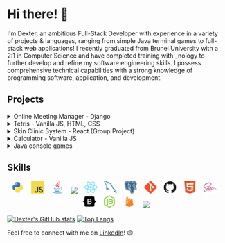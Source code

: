 # Hi there! 👋

I'm Dexter, an ambitious Full-Stack Developer with experience in a variety of projects & languages, ranging from simple Java terminal games to full-stack web applications! I recently graduated from Brunel University with a 2:1 in Computer Science and have completed training with _nology to further develop and refine my software engineering skills. I possess comprehensive technical capabilities with a strong knowledge of programming software, application, and development. 

## Projects

<details>
  <summary>Online Meeting Manager - Django</summary>   
  <br>
  This was a full-stack web application built using Python/Django for the backend, Node.js for the frontend, and React (class based components) & Material UI for the UI. It was designed to help users organise and manage their online meetings. I utilised the Zoom API, Google Calendar API, and a REST API for this project. 
</details>

<details>
  <summary>Tetris - Vanilla JS, HTML, CSS</summary>
  <br>
  A classic game of Tetris built using HTML, CSS and vanilla JavaScript. The game is displayed using HTML canvas, goes up to 10 levels, and mimics the "death screen" of the classic Tetris game while additionally having the modern feature of holding blocks. 
</details>

<details>
  <summary>Skin Clinic System - React (Group Project)</summary>
  <br>
  A group project that I and other trainees at _nology created in two weeks, which involved creating a front desk and stock system for a skin clinic. We used HTML, SASS & React (functional based components) for the frontend and Firebase authentication for a login system. Each component/page is tested using React Testing Library. We utilised Scrum to complete this project, in 4 day sprints. Each sprint, I peer programmed with a different trainee. 
</details>

<details>
  <summary>Calculator - Vanilla JS</summary>
  <br>
  I created a calculator using vanilla JS, HTML and SASS. I've also done some E2E testing using Cypress. The calculator can: add, multiply, divide, subtract, square root, percentage, use negative numbers, decimals, round to the nearest whole number, use scientific notation, and use PI. 
</details>

<details>
  <summary>Java console games</summary>
  <br>
  Two Java games which use the terminal for the UI and user input. The first being hangman and the second being the card game Snap. 
</details>

## Skills
<p align="center">
  <img height="30" src="https://raw.githubusercontent.com/devicons/devicon/master/icons/python/python-original.svg">&nbsp;&nbsp;&nbsp;
  <img height="30" src="https://raw.githubusercontent.com/devicons/devicon/master/icons/javascript/javascript-original.svg">&nbsp;&nbsp;&nbsp;
  <img height="30" src="https://raw.githubusercontent.com/devicons/devicon/master/icons/java/java-original.svg">&nbsp;&nbsp;&nbsp;
  <img height="30" src="https://w7.pngwing.com/pngs/159/366/png-transparent-django-python-computer-icons-logo-python-text-label-rectangle-thumbnail.png">&nbsp;&nbsp;&nbsp;
  <img height="30" src="https://raw.githubusercontent.com/devicons/devicon/master/icons/react/react-original.svg">&nbsp;&nbsp;&nbsp;
  <img height="30" src="https://raw.githubusercontent.com/devicons/devicon/master/icons/mysql/mysql-original.svg">&nbsp;&nbsp;&nbsp;
  <img height="30" src="https://raw.githubusercontent.com/devicons/devicon/master/icons/postgresql/postgresql-original.svg">&nbsp;&nbsp;&nbsp;
  <img height="30" src="https://raw.githubusercontent.com/devicons/devicon/master/icons/git/git-original.svg">&nbsp;&nbsp;&nbsp;
  <img height="30" src="https://raw.githubusercontent.com/devicons/devicon/master/icons/github/github-original.svg">&nbsp;&nbsp;&nbsp;
  <img height="30" src="https://raw.githubusercontent.com/devicons/devicon/master/icons/html5/html5-original.svg">&nbsp;&nbsp;&nbsp;
  <img height="30" src="https://raw.githubusercontent.com/devicons/devicon/master/icons/sass/sass-original.svg">&nbsp;&nbsp;&nbsp;
  <img height="30" src="https://raw.githubusercontent.com/devicons/devicon/master/icons/bootstrap/bootstrap-plain.svg">&nbsp;&nbsp;&nbsp;
  <img height="30" src="https://raw.githubusercontent.com/devicons/devicon/master/icons/nodejs/nodejs-original.svg">&nbsp;&nbsp;&nbsp;
  <img height="30" src="https://raw.githubusercontent.com/devicons/devicon/master/icons/firebase/firebase-plain.svg">&nbsp;&nbsp;&nbsp;
  <img height="30" src="https://testing-library.com/img/octopus-64x64.png">
</p>

[![Dexter's GitHub stats](https://github-readme-stats.vercel.app/api?username=DexterFreeman)](https://github.com/DexterFreeman/github-readme-stats)
[![Top Langs](https://github-readme-stats.vercel.app/api/top-langs/?username=DexterFreeman&layout=compact)](https://github.com/DexterFreeman/github-readme-stats)


Feel free to connect with me on [LinkedIn](https://www.linkedin.com/in/dexter-freeman-958625223/)! 😊
